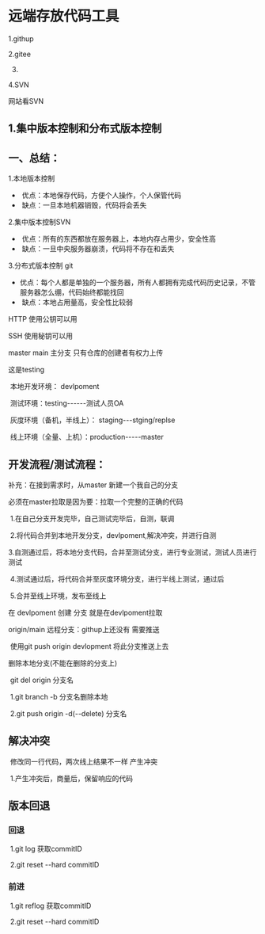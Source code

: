 #  远端存放代码工具

1.githup

2.gitee

3.

4.SVN

网站看SVN 

## 1.集中版本控制和分布式版本控制

## 一、总结：

1.本地版本控制

- ​	优点：本地保存代码，方便个人操作，个人保管代码
- ​	缺点：一旦本地机器销毁，代码将会丢失

2.集中版本控制SVN

- ​	优点：所有的东西都放在服务器上，本地内存占用少，安全性高
- ​	缺点：一旦中央服务器崩溃，代码将不存在和丢失

3.分布式版本控制 git

- ​	优点：每个人都是单独的一个服务器，所有人都拥有完成代码历史记录，不管服务器怎么绷，代码始终都能找回
- ​	缺点：本地占用量高，安全性比较弱



HTTP 使用公钥可以用

SSH 使用秘钥可以用

master main 主分支 只有仓库的创建者有权力上传 

这是testing



​	本地开发环境： devlpoment

​	测试环境：testing------测试人员OA

​	灰度环境（备机，半线上）： staging---stging/replse

​	线上环境（全量、上机）：production-----master

## 开发流程/测试流程：

补充：在接到需求时，从master 新建一个我自己的分支 

必须在master拉取是因为要：拉取一个完整的正确的代码

​	1.在自己分支开发完毕，自己测试完毕后，自测，联调

​	2.将代码合并到本地开发分支，devlpoment,解决冲突，并进行自测

​	3.自测通过后，将本地分支代码，合并至测试分支，进行专业测试，测试人员进行测试

​	4.测试通过后，将代码合并至灰度环境分支，进行半线上测试，通过后

​	5.合并至线上环境，发布至线上



在 devlpoment 创建 分支 就是在devlpoment拉取

origin/main 远程分支：githup上还没有 需要推送

​	使用git push origin devlopment 将此分支推送上去

删除本地分支(不能在删除的分支上)

​	git del origin 分支名

​	1.git branch -b 分支名删除本地

​	2.git push origin -d(--delete) 分支名

## 解决冲突

​	修改同一行代码，两次线上结果不一样 产生冲突

​	1.产生冲突后，商量后，保留响应的代码

## 版本回退

### 	回退

​	1.git log 获取commitID

​	2.git reset --hard  commitID

### 	前进

​	1.git reflog 获取commitID

​	2.git reset --hard  commitID

